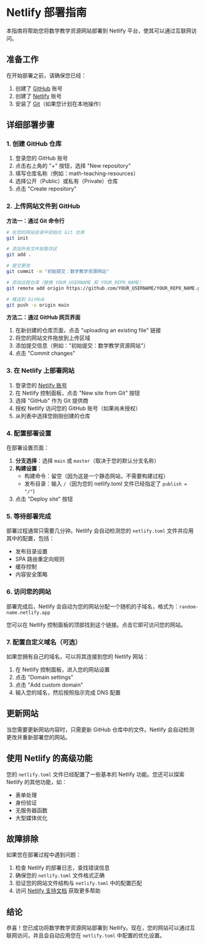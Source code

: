 # Netlify 部署指南

本指南将帮助您将数学教学资源网站部署到 Netlify 平台，使其可以通过互联网访问。

## 准备工作

在开始部署之前，请确保您已经：

1. 创建了 [GitHub](https://github.com/) 账号
2. 创建了 [Netlify](https://www.netlify.com/) 账号
3. 安装了 [Git](https://git-scm.com/downloads)（如果您计划在本地操作）

## 详细部署步骤

### 1. 创建 GitHub 仓库

1. 登录您的 GitHub 账号
2. 点击右上角的 "+" 按钮，选择 "New repository"
3. 填写仓库名称（例如：math-teaching-resources）
4. 选择公开（Public）或私有（Private）仓库
5. 点击 "Create repository"

### 2. 上传网站文件到 GitHub

**方法一：通过 Git 命令行**

```bash
# 在您的网站目录中初始化 Git 仓库
git init

# 添加所有文件到暂存区
git add .

# 提交更改
git commit -m "初始提交：数学教学资源网站"

# 添加远程仓库（替换 YOUR_USERNAME 和 YOUR_REPO_NAME）
git remote add origin https://github.com/YOUR_USERNAME/YOUR_REPO_NAME.git

# 推送到 GitHub
git push -u origin main
```

**方法二：通过 GitHub 网页界面**

1. 在新创建的仓库页面，点击 "uploading an existing file" 链接
2. 将您的网站文件拖放到上传区域
3. 添加提交信息（例如："初始提交：数学教学资源网站"）
4. 点击 "Commit changes"

### 3. 在 Netlify 上部署网站

1. 登录您的 [Netlify 账号](https://app.netlify.com/)
2. 在 Netlify 控制面板，点击 "New site from Git" 按钮
3. 选择 "GitHub" 作为 Git 提供商
4. 授权 Netlify 访问您的 GitHub 账号（如果尚未授权）
5. 从列表中选择您刚刚创建的仓库

### 4. 配置部署设置

在部署设置页面：

1. **分支选择**：选择 `main` 或 `master`（取决于您的默认分支名称）
2. **构建设置**：
   - 构建命令：留空（因为这是一个静态网站，不需要构建过程）
   - 发布目录：输入 `/`（因为您的 netlify.toml 文件已经指定了 `publish = "/"`）
3. 点击 "Deploy site" 按钮

### 5. 等待部署完成

部署过程通常只需要几分钟。Netlify 会自动检测您的 `netlify.toml` 文件并应用其中的配置，包括：

- 发布目录设置
- SPA 路由重定向规则
- 缓存控制
- 内容安全策略

### 6. 访问您的网站

部署完成后，Netlify 会自动为您的网站分配一个随机的子域名，格式为：`random-name.netlify.app`

您可以在 Netlify 控制面板的顶部找到这个链接。点击它即可访问您的网站。

### 7. 配置自定义域名（可选）

如果您拥有自己的域名，可以将其连接到您的 Netlify 网站：

1. 在 Netlify 控制面板，进入您的网站设置
2. 点击 "Domain settings"
3. 点击 "Add custom domain"
4. 输入您的域名，然后按照指示完成 DNS 配置

## 更新网站

当您需要更新网站内容时，只需更新 GitHub 仓库中的文件。Netlify 会自动检测更改并重新部署您的网站。

## 使用 Netlify 的高级功能

您的 `netlify.toml` 文件已经配置了一些基本的 Netlify 功能。您还可以探索 Netlify 的其他功能，如：

- 表单处理
- 身份验证
- 无服务器函数
- 大型媒体优化

## 故障排除

如果您在部署过程中遇到问题：

1. 检查 Netlify 的部署日志，查找错误信息
2. 确保您的 `netlify.toml` 文件格式正确
3. 验证您的网站文件结构与 `netlify.toml` 中的配置匹配
4. 访问 [Netlify 支持文档](https://docs.netlify.com/) 获取更多帮助

## 结论

恭喜！您已成功将数学教学资源网站部署到 Netlify。现在，您的网站可以通过互联网访问，并且会自动应用您在 `netlify.toml` 中配置的优化设置。
